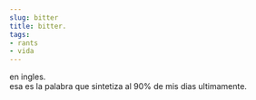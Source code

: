 ```yaml
---
slug: bitter  
title: bitter.  
tags:  
- rants  
- vida  
---
```

  
en ingles.  
esa es la palabra que sintetiza al 90% de mis dias ultimamente.   
